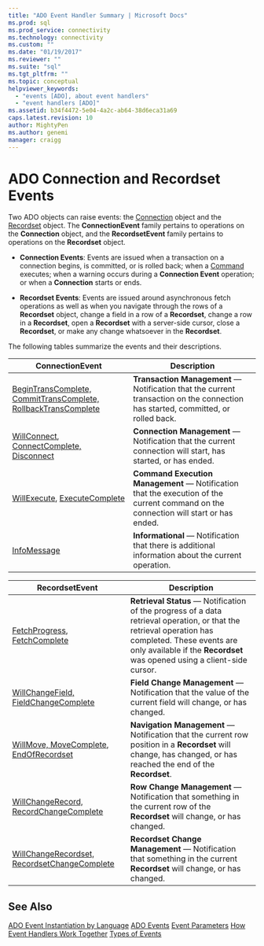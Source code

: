 ```yaml
---
title: "ADO Event Handler Summary | Microsoft Docs"
ms.prod: sql
ms.prod_service: connectivity
ms.technology: connectivity
ms.custom: ""
ms.date: "01/19/2017"
ms.reviewer: ""
ms.suite: "sql"
ms.tgt_pltfrm: ""
ms.topic: conceptual
helpviewer_keywords:
  - "events [ADO], about event handlers"
  - "event handlers [ADO]"
ms.assetid: b34f4472-5e04-4a2c-ab64-38d6eca31a69
caps.latest.revision: 10
author: MightyPen
ms.author: genemi
manager: craigg
---
```

# ADO Connection and Recordset Events
Two ADO objects can raise events: the [Connection](../../../ado/reference/ado-api/connection-object-ado.md) object and the [Recordset](../../../ado/reference/ado-api/recordset-object-ado.md) object. The **ConnectionEvent** family pertains to operations on the **Connection** object, and the **RecordsetEvent** family pertains to operations on the **Recordset** object.

-   **Connection Events**: Events are issued when a transaction on a connection begins, is committed, or is rolled back; when a [Command](../../../ado/reference/ado-api/command-object-ado.md) executes; when a warning occurs during a **Connection Event** operation; or when a **Connection** starts or ends.

-   **Recordset Events**: Events are issued around asynchronous fetch operations as well as when you navigate through the rows of a **Recordset** object, change a field in a row of a **Recordset**, change a row in a **Recordset**, open a **Recordset** with a server-side cursor, close a **Recordset**, or make any change whatsoever in the **Recordset**.

 The following tables summarize the events and their descriptions.

|ConnectionEvent|Description|
|---------------------|-----------------|
|[BeginTransComplete, CommitTransComplete, RollbackTransComplete](../../../ado/reference/ado-api/begintranscomplete-committranscomplete-and-rollbacktranscomplete-events-ado.md)|**Transaction Management** — Notification that the current transaction on the connection has started, committed, or rolled back.|
|[WillConnect](../../../ado/reference/ado-api/willconnect-event-ado.md), [ConnectComplete, Disconnect](../../../ado/reference/ado-api/connectcomplete-and-disconnect-events-ado.md)|**Connection Management** — Notification that the current connection will start, has started, or has ended.|
|[WillExecute](../../../ado/reference/ado-api/willexecute-event-ado.md), [ExecuteComplete](../../../ado/reference/ado-api/executecomplete-event-ado.md)|**Command Execution Management** — Notification that the execution of the current command on the connection will start or has ended.|
|[InfoMessage](../../../ado/reference/ado-api/infomessage-event-ado.md)|**Informational** — Notification that there is additional information about the current operation.|

|RecordsetEvent|Description|
|--------------------|-----------------|
|[FetchProgress](../../../ado/reference/ado-api/fetchprogress-event-ado.md), [FetchComplete](../../../ado/reference/ado-api/fetchcomplete-event-ado.md)|**Retrieval Status** — Notification of the progress of a data retrieval operation, or that the retrieval operation has completed. These events are only available if the **Recordset** was opened using a client-side cursor.|
|[WillChangeField, FieldChangeComplete](../../../ado/reference/ado-api/willchangefield-and-fieldchangecomplete-events-ado.md)|**Field Change Management** — Notification that the value of the current field will change, or has changed.|
|[WillMove, MoveComplete](../../../ado/reference/ado-api/willmove-and-movecomplete-events-ado.md), [EndOfRecordset](../../../ado/reference/ado-api/endofrecordset-event-ado.md)|**Navigation Management** — Notification that the current row position in a **Recordset** will change, has changed, or has reached the end of the **Recordset**.|
|[WillChangeRecord, RecordChangeComplete](../../../ado/reference/ado-api/willchangerecord-and-recordchangecomplete-events-ado.md)|**Row Change Management** — Notification that something in the current row of the **Recordset** will change, or has changed.|
|[WillChangeRecordset, RecordsetChangeComplete](../../../ado/reference/ado-api/willchangerecordset-and-recordsetchangecomplete-events-ado.md)|**Recordset Change Management** — Notification that something in the current **Recordset** will change, or has changed.|

## See Also
 [ADO Event Instantiation by Language](../../../ado/guide/data/ado-event-instantiation-by-language.md)
 [ADO Events](../../../ado/reference/ado-api/ado-events.md)
 [Event Parameters](../../../ado/guide/data/event-parameters.md)
 [How Event Handlers Work Together](../../../ado/guide/data/how-event-handlers-work-together.md)
 [Types of Events](../../../ado/guide/data/types-of-events.md)

